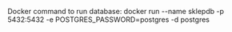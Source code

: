 Docker command to run database: 
docker run --name sklepdb -p 5432:5432 -e POSTGRES_PASSWORD=postgres -d postgres